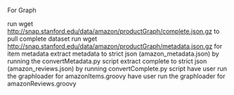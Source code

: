 For Graph

run wget http://snap.stanford.edu/data/amazon/productGraph/complete.json.gz to pull complete dataset
run wget http://snap.stanford.edu/data/amazon/productGraph/metadata.json.gz for item metadata
extract metadata to strict json (amazon\_metadata.json) by running the convertMetadata.py script
extract complete to strict json (amazon\_reviews.json) by running convertComplete.py script
have user run the graphloader for amazonItems.groovy
have user run the graphloader for amazonReviews.groovy


